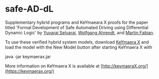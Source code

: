 # safe-AD-dL

Supplementary hybrid programs and KeYmaeara X proofs for the paper titled 'Formal Development of Safe Automated Driving using Differential Dynamic Logic' by [Yuvaraj Selvaraj](https://www.chalmers.se/en/staff/Pages/yuvaraj.aspx), [Wolfgang Ahrendt](http://www.cse.chalmers.se/~ahrendt/), and [Martin Fabian](https://www.chalmers.se/en/staff/Pages/martin-fabian.aspx).

To use these verified hybrid system models, download [KeYmaera X](https://keymaerax.org/) and load the model with the New Model button after starting KeYmaera X with

java -jar keymaerax.jar

More information on KeYmaera X is available at [http://keymaeraX.org/](https://keymaerax.org/)
